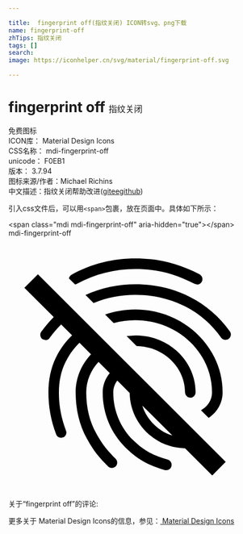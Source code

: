```yaml
---

title:  fingerprint off(指纹关闭) ICON转svg、png下载
name: fingerprint-off
zhTips: 指纹关闭
tags: []
search: 
image: https://iconhelper.cn/svg/material/fingerprint-off.svg

---
```


# fingerprint off  <small style="font-size: 60%;font-weight: 100">指纹关闭</small>


<div class="detail-page">
<p>
<span><span class="badge-success badge">免费图标</span> </span>
<br/>
<span>
ICON库：
<span class="badge-secondary badge">Material Design Icons</span> 
</span>
<br/>
<span>
CSS名称：
<span class="badge-secondary badge">mdi-fingerprint-off</span> 
</span>
<br/>
<span>
unicode：
<span class="badge-secondary badge">F0EB1</span> 
<copy-btn content='F0EB1' btn-title=""></copy-btn>
<copy-btn :content='String.fromCodePoint(parseInt("F0EB1", 16))' btn-title="复制U"></copy-btn>
</span>
<br/>
<span>
版本：
<span class="badge-secondary badge">3.7.94</span> 
</span>
<br/>
<span>图标来源/作者：<span class="badge-light badge">Michael Richins</span></span> 
<br/>
<span class="zh-detail">中文描述：<span class="badge-primary badge">指纹关闭</span><span class="help-link"><span>帮助改进</span>(<a href="https://gitee.com/liuwave/icon-helper/edit/master/json/material/fingerprint-off.json" target="_blank" rel="noopener noreferrer">gitee</a><a href="https://github.com/liuwave/icon-helper/edit/master/json/material/fingerprint-off.json" target="_blank" rel="noopener noreferrer">github</a></span>)</span><br/>
</p>
</div>
<div class="alert alert-dark">
  <i class="mdi mdi-fingerprint-off mdi-48px"></i>
  <i class="mdi mdi-fingerprint-off mdi-36px"></i>
  <i class="mdi mdi-fingerprint-off mdi-24px"></i>
  <i class="mdi mdi-fingerprint-off mdi-18px"></i>
</div>
<div>
  <p>引入css文件后，可以用<code>&lt;span&gt;</code>包裹，放在页面中。具体如下所示：    
  </p>
  <div class="alert alert-primary" style="font-size: 14px">
    &lt;span class="mdi mdi-fingerprint-off" aria-hidden="true"&gt;&lt;/span&gt;
    <copy-btn content='<span class="mdi mdi-fingerprint-off" aria-hidden="true"></span>'></copy-btn>
  </div>
  <div class="alert alert-secondary">
    <i class="mdi mdi-fingerprint-off"
    style="font-size: 24px"
    aria-hidden="true"></i> mdi-fingerprint-off
    <copy-btn content="mdi-fingerprint-off" btn-title="复制图标名称"></copy-btn>
  </div>
</div>
<div id="svg" class="svg-wrap">
<svg xmlns="http://www.w3.org/2000/svg" viewBox="0 0 24 24"><path d="M1.5,4.77L2.78,3.5L20.5,21.22L19.23,22.5L16.67,19.94C15.58,19.9 14.62,19.6 13.82,19.05C12.34,18.05 11.46,16.43 11.44,14.71L10.27,13.53C10.03,13.85 9.89,14.23 9.89,14.65C9.89,16.36 10.55,17.96 11.76,19.16C12.71,20.1 13.62,20.62 15.03,21C15.3,21.08 15.45,21.36 15.38,21.62C15.33,21.85 15.12,22 14.91,22H14.78C13.19,21.54 12.15,20.95 11.06,19.88C9.66,18.5 8.89,16.64 8.89,14.66C8.89,13.97 9.14,13.33 9.56,12.83L8.5,11.77C7.78,12.54 7.34,13.55 7.34,14.66C7.34,16.1 7.66,17.43 8.27,18.5C8.91,19.66 9.35,20.15 10.12,20.93C10.31,21.13 10.31,21.44 10.12,21.64C10,21.74 9.88,21.79 9.75,21.79C9.62,21.79 9.5,21.74 9.4,21.64C8.53,20.77 8.06,20.21 7.39,19C6.7,17.77 6.34,16.27 6.34,14.66C6.34,13.28 6.89,12 7.79,11.06L6.7,9.97C6.15,10.5 5.69,11.15 5.35,11.86C4.96,12.67 4.76,13.62 4.76,14.66C4.76,15.44 4.83,16.67 5.43,18.27C5.53,18.53 5.4,18.82 5.14,18.91C4.88,19 4.59,18.87 4.5,18.62C4,17.31 3.77,16 3.77,14.66C3.77,13.46 4,12.37 4.45,11.42C4.84,10.61 5.36,9.88 6,9.26L4.97,8.24C4.58,8.63 4.22,9.05 3.89,9.5C3.81,9.65 3.66,9.72 3.5,9.72L3.21,9.63C3,9.47 2.93,9.16 3.09,8.93C3.45,8.43 3.84,7.96 4.27,7.53L1.5,4.77M17.81,4.47L17.58,4.41C15.66,3.42 14,3 12,3C10.03,3 8.15,3.47 6.44,4.41L6.29,4.46L5.71,3.89C5.73,3.74 5.82,3.61 5.96,3.53C7.82,2.5 9.86,2 12,2C14.14,2 16,2.47 18.04,3.5C18.29,3.65 18.38,3.95 18.25,4.19C18.16,4.37 18,4.47 17.81,4.47M17.15,5.65C18.65,6.42 19.91,7.5 20.9,8.9C21.06,9.12 21,9.44 20.78,9.6C20.55,9.76 20.24,9.71 20.08,9.5C19.18,8.22 18.04,7.23 16.69,6.54C14.06,5.19 10.76,5.08 8.03,6.21L7.27,5.45C10.34,4.04 14.14,4.1 17.15,5.65M12,9.27C15.12,9.27 17.66,11.69 17.66,14.66A0.5,0.5 0 0,1 17.16,15.16L16.93,15.11L16.72,14.89L16.66,14.66C16.66,12.27 14.62,10.32 12.09,10.27L11.15,9.33L12,9.27M14.38,18.22C14.71,18.45 15.07,18.62 15.47,18.73L12.63,15.9C12.92,16.82 13.53,17.65 14.38,18.22M19.21,14.66C19.21,10.89 15.96,7.83 11.96,7.83C11.26,7.83 10.58,7.93 9.93,8.11L9.12,7.3C10,7 10.97,6.82 11.96,6.82C16.5,6.82 20.21,10.33 20.21,14.65C20.21,15.65 19.69,16.53 18.89,17.06L18.17,16.34C18.79,16 19.21,15.38 19.21,14.66Z" /></svg>
</div>
<detail full-name='mdi-fingerprint-off'></detail>
<div>
<p>关于“fingerprint off”的评论:</p>
</div>
<Vssue title="关于“fingerprint off”的评论" ></Vssue>    
<div><p>更多关于 Material Design Icons的信息，参见：<a target="_blank" href="https://iconhelper.cn/material.html"> Material Design Icons</a>
</p></div>
